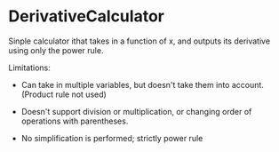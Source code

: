 # DerivativeCalculator
Sinple calculator ithat takes in a function of x, and outputs its derivative using only the power rule.

Limitations:
- Can take in multiple variables, but doesn't take them into account. (Product rule not used)

- Doesn't support division or multiplication, or changing order of operations with parentheses.

- No simplification is performed; strictly power rule
